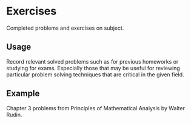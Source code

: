 # Exercises
Completed problems and exercises on subject. 

## Usage
Record relevant solved problems such as for previous homeworks or studying for exams. Especially those that may be useful for reviewing particular problem solving techniques that are critical in the given field.

## Example
Chapter 3 problems from Principles of Mathematical Analysis by Walter Rudin.
